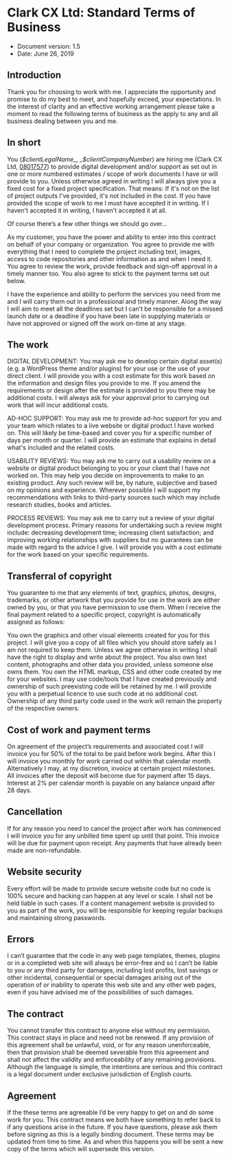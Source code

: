 # Clark CX Ltd: Standard Terms of Business

- Document version: 1.5
- Date: June 26, 2019

## Introduction 

Thank you for choosing to work with me. I appreciate the opportunity and promise to do my best to meet, and hopefully exceed, your expectations. In the interest of clarity and an effective working arrangement please take a moment to read the following terms of business as the apply to any and all business dealing between you and me.

## In short

You (_$clientLegalName_, _$clientCompanyNumber_) are hiring me (Clark CX Ltd, [08017577](https://beta.companieshouse.gov.uk/company/08017577)) to provide digital development and/or support as set out in one or more numbered estimates / scope of work documents I have or will provide to you. Unless otherwise agreed in writing I will always give you a fixed cost for a fixed project specification. That means: If it's not on the list of project outputs I've provided, it's not included in the cost. If _you_ have provided the scope of work to me I must have accepted it in writing. If I haven't accepted it in writing, I haven't accepted it at all.

Of course there’s a few other things we should go over...

As my customer, you have the power and ability to enter into this contract on behalf of your company or organization. You agree to provide me with everything that I need to complete the project including text, images, access to code repositories and other information as and when I need it. You agree to review the work, provide feedback and sign-off approval in a timely manner too. You also agree to stick to the payment terms set out below.

I have the experience and ability to perform the services you need from me and I will carry them out in a professional and timely manner. Along the way I will aim to meet all the deadlines set but I can’t be responsible for a missed launch date or a deadline if you have been late in supplying materials or have not approved or signed off the work on-time at any stage.

## The work

DIGITAL DEVELOPMENT: You may ask me to develop certain digital asset(s) (e.g. a WordPress theme and/or plugins) for your use or the use of your direct client. I will provide you with a cost estimate for this work based on the information and design files you provide to me. If you amend the requirements or design after the estimate is provided to you there may be additional costs. I will always ask for your approval prior to carrying out work that will incur additional costs.

AD-HOC SUPPORT: You may ask me to provide ad-hoc support for you and your team which relates to a live website or digital product I have worked on. This will likely be time-based and cover you for a specific number of days per month or quarter. I will provide an estimate that explains in detail what's included and the related costs.

USABILITY REVIEWS: You may ask me to carry out a usability review on a website or digital product belonging to you or your client that I have _not_ worked on. This may help you decide on improvements to make to an existing product. Any such review will be, by nature, subjective and based on my opinions and experience. Wherever possible I will support my recommendations with links to third-party sources such which may include research studies, books and articles.

PROCESS REVIEWS: You may ask me to carry out a review of your digital development process. Primary reasons for undertaking such a review might include: decreasing development time; increasing client satisfaction; and improving working relationships with suppliers but no guarantees can be made with regard to the advice I give. I will provide you with a cost estimate for the work based on your specific requirements. 

## Transferral of copyright

You guarantee to me that any elements of text, graphics, photos, designs, trademarks, or other artwork that you provide for use in the work are either owned by you, or that you have permission to use them. When I receive the final payment related to a specific project, copyright is automatically assigned as follows:

You own the graphics and other visual elements created for you for this project. I will give you a copy of all files which you should store safely as I am not required to keep them. Unless we agree otherwise in writing I shall have the right to display and write about the project. You also own text content, photographs and other data you provided, unless someone else owns them. You own the HTML markup, CSS and other code created by me for your websites. I may use code/tools that I have created previously and ownership of such preexisting code will be retained by me. I will provide you with a perpetual licence to use such code at no additional cost. Ownership of any third party code used in the work will remain the property of the respective owners.

## Cost of work and payment terms

On agreement of the project’s requirements and associated cost I will invoice you for 50% of the total to be paid before work begins. After this I will invoice you monthly for work carried out within that calendar month. Alternatively I may, at my discretion, invoice at certain project milestones. All invoices after the deposit will become due for payment after 15 days. Interest at 2% per calendar month is payable on any balance unpaid after 28 days.

## Cancellation

If for any reason you need to cancel the project after work has commenced I will invoice you for any unbilled time spent up until that point. This invoice will be due for payment upon receipt. Any payments that have already been made are non-refundable.

## Website security

Every effort will be made to provide secure website code but no code is 100% secure and hacking can happen at any level or scale. I shall not be held liable in such cases. If a content management website is provided to you as part of the work, you will be responsible for keeping regular backups and maintaining strong passwords.

## Errors

I can’t guarantee that the code in any web page templates, themes, plugins or in a completed web site will always be error-free and so I can’t be liable to you or any third party for damages, including lost profits, lost savings or other incidental, consequential or special damages arising out of the operation of or inability to operate this web site and any other web pages, even if you have advised me of the possibilities of such damages.

## The contract

You cannot transfer this contract to anyone else without my permission. This contract stays in place and need not be renewed. If any provision of this agreement shall be unlawful, void, or for any reason unenforceable, then that provision shall be deemed severable from this agreement and shall not affect the validity and enforceability of any remaining provisions. Although the language is simple, the intentions are serious and this contract is a legal document under exclusive jurisdiction of English courts.

## Agreement

If the these terms are agreeable I’d be very happy to get on and do some work for you. This contract means we both have something to refer back to if any questions arise in the future. If you have questions, please ask them before signing as this is a legally binding document. These terms may be updated from time to time. As and when this happens you will be sent a new copy of the terms which will supersede this version.